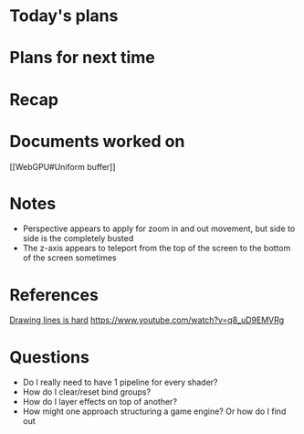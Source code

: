 # Today's plans
# Plans for next time

# Recap
# Documents worked on
[[WebGPU#Uniform buffer]]

# Notes
- Perspective appears to apply for zoom in and out movement, but side to side is the completely busted
- The z-axis appears to teleport from the top of the screen to the bottom of the screen sometimes
# References
[Drawing lines is hard](https://mattdesl.svbtle.com/drawing-lines-is-hard)
https://www.youtube.com/watch?v=q8_uD9EMVRg
# Questions
- Do I really need to have 1 pipeline for every shader?
- How do I clear/reset bind groups?
- How do I layer effects on top of another?
- How might one approach structuring a game engine? Or how do I find out



